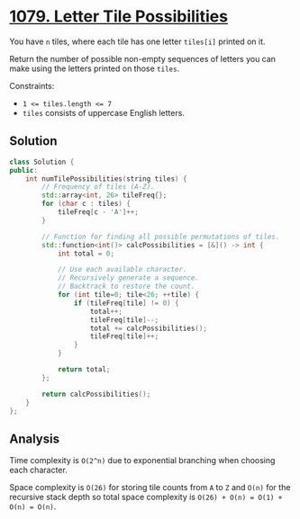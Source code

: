 # [1079. Letter Tile Possibilities](https://leetcode.com/problems/letter-tile-possibilities)

You have `n` tiles, where each tile has one letter `tiles[i]` printed on it.

Return the number of possible non-empty sequences of letters you can make using
the letters printed on those `tiles`.

Constraints:

* `1 <= tiles.length <= 7`
* `tiles` consists of uppercase English letters.

## Solution

```c++
class Solution {
public:
    int numTilePossibilities(string tiles) {
        // Frequency of tiles (A-Z).
        std::array<int, 26> tileFreq{};
        for (char c : tiles) {
            tileFreq[c - 'A']++;
        }

        // Function for finding all possible permutations of tiles.
        std::function<int()> calcPossibilities = [&]() -> int {
            int total = 0;

            // Use each available character.
            // Recursively generate a sequence.
            // Backtrack to restore the count.
            for (int tile=0; tile<26; ++tile) {
                if (tileFreq[tile] != 0) {
                    total++;
                    tileFreq[tile]--;
                    total += calcPossibilities();
                    tileFreq[tile]++;
                }
            }

            return total;
        };

        return calcPossibilities();
    }
};
```

## Analysis

Time complexity is `O(2^n)` due to exponential branching when choosing each
character.

Space complexity is `O(26)` for storing tile counts from `A` to `Z` and `O(n)`
for the recursive stack depth so total space complexity is
`O(26) + O(n) = O(1) + O(n) = O(n)`.

